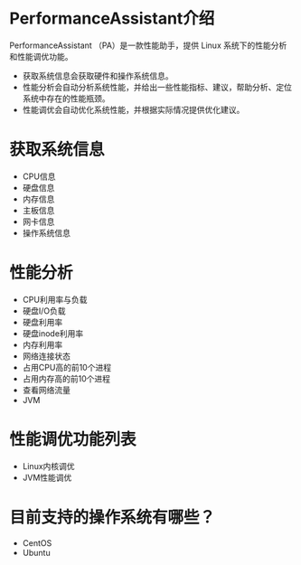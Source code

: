 # PerformanceAssistant介绍
PerformanceAssistant （PA）是一款性能助手，提供 Linux 系统下的性能分析和性能调优功能。 

- 获取系统信息会获取硬件和操作系统信息。
- 性能分析会自动分析系统性能，并给出一些性能指标、建议，帮助分析、定位系统中存在的性能瓶颈。
- 性能调优会自动优化系统性能，并根据实际情况提供优化建议。

# 获取系统信息

- CPU信息
- 硬盘信息
- 内存信息
- 主板信息
- 网卡信息
- 操作系统信息

# 性能分析

- CPU利用率与负载 
- 硬盘I/O负载 
- 硬盘利用率 
- 硬盘inode利用率 
- 内存利用率 
- 网络连接状态 
- 占用CPU高的前10个进程 
- 占用内存高的前10个进程 
- 查看网络流量
- JVM

# 性能调优功能列表

- Linux内核调优
- JVM性能调优

# 目前支持的操作系统有哪些？

- CentOS 
- Ubuntu